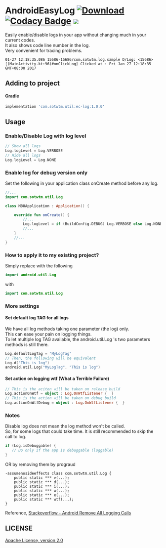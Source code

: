 # AndroidEasyLog [ ![Download](https://api.bintray.com/packages/sheungon/maven/android-ec-log/images/download.svg) ](https://bintray.com/sheungon/maven/android-ec-log/_latestVersion) [![Codacy Badge](https://api.codacy.com/project/badge/Grade/5a7759333fe14d5ba7ce914c3bd08eae)](https://www.codacy.com/app/sheungon/AndroidEasyLog) [![](https://raw.githubusercontent.com/novoda/novoda/master/assets/btn_apache_lisence.png)](LICENSE)

Easily enable/disable logs in your app without changing much in your current codes.<br />
It also shows code line number in the log.<br />
Very convenient for tracing problems.<br />
```
01-27 12:18:35.086 15686-15686/com.sotwtm.log.sample D/Log: <15686>[(MainActivity.kt:96)#onClickLog] Clicked at : Fri Jan 27 12:18:35 GMT+08:00 2017
```

## Adding to project
#### Gradle
```gradle
implementation 'com.sotwtm.util:ec-log:1.0.0'
```

## Usage
### Enable/Disable Log with log level
```kotlin
// Show all logs
Log.logLevel = Log.VERBOSE
// Hide all logs
Log.logLevel = Log.NONE
```

### Enable log for debug version only
Set the following in your application class onCreate method before any log.
```kotlin
//...
import com.sotwtm.util.Log

class M88Application : Application() {

    override fun onCreate() {
        //...
        Log.logLevel = if (BuildConfig.DEBUG) Log.VERBOSE else Log.NONE
        //...
    }
    //...
}
```

### How to apply it to my existing project?
Simply replace with the following
```kotlin
import android.util.Log
```
with
```kotlin
import com.sotwtm.util.Log
```

### More settings
#### Set default log TAG for all logs
We have all log methods taking one parameter (the log) only.<br />
This can ease your pain on logging things.<br />
To let multiple log TAG available, the android.util.Log 's two parameters methods is still there.
```kotlin
Log.defaultLogTag = "MyLogTag"
// Then, the following will be equivalent
Log.d("This is log")
android.util.Log("MyLogTag", "This is log")
```
#### Set action on logging wtf (What a Terrible Failure)
```kotlin
// This is the aciton will be taken on release build
Log.actionOnWtf = object : Log.OnWtfListener {  }
// This is the action will be taken on debug build
Log.actionOnWtfDebug = object : Log.OnWtfListener {  }
```

### Notes
Disable log does not mean the log method won't be called.<br />
So, for some logs that could take time. It is still recommended to skip the call to log.
```kotlin
if (Log.isDebuggable) {
   // Do only if the app is debuggable (loggable)
}
```
OR by removing them by prograud
```
-assumenosideeffects class com.sotwtm.util.Log {
    public static *** v(...);
    public static *** d(...);
    public static *** i(...);
    public static *** w(...);
    public static *** e(...);
    public static *** wtf(...);
}
```
Reference, [Stackoverflow - Android Remove All Logging Calls](http://stackoverflow.com/questions/2446248/remove-all-debug-logging-calls-before-publishing-are-there-tools-to-do-this)

## LICENSE
[Apache License, version 2.0](LICENSE)
